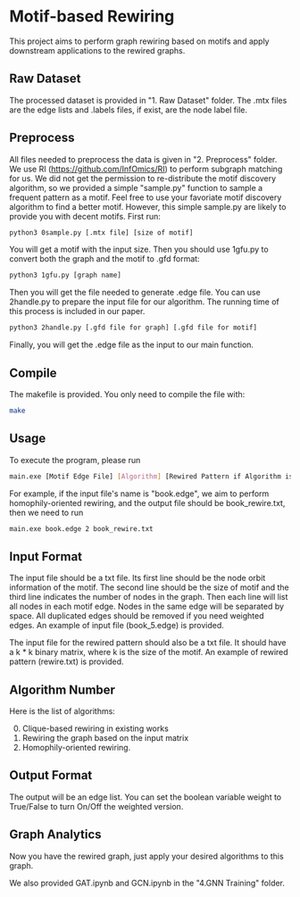# Motif-based Rewiring
This project aims to perform graph rewiring based on motifs and apply downstream applications to the rewired graphs.
## Raw Dataset
The processed dataset is provided in "1. Raw Dataset" folder. The .mtx files are the edge lists and .labels files, if exist, are the node label file.
## Preprocess
All files needed to preprocess the data is given in "2. Preprocess" folder. We use RI (https://github.com/InfOmics/RI) to perform subgraph matching for us. We did not get the permission to re-distribute the motif discovery algorithm, so we provided a simple "sample.py" function to sample a frequent pattern as a motif. Feel free to use your favoriate motif discovery algorithm to find a better motif. However, this simple sample.py are likely to provide you with decent motifs. First run:
```bash
python3 0sample.py [.mtx file] [size of motif]
```
You will get a motif with the input size. Then you should use 1gfu.py to convert both the graph and the motif to .gfd format:
```bash
python3 1gfu.py [graph name]
```
Then you will get the file needed to generate .edge file. You can use 2handle.py to prepare the input file for our algorithm. The running time of this process is included in our paper.
```bash
python3 2handle.py [.gfd file for graph] [.gfd file for motif]
```
Finally, you will get the .edge file as the input to our main function.
## Compile
The makefile is provided. You only need to compile the file with:
```bash
make
```
## Usage
To execute the program, please run
```bash
main.exe [Motif Edge File] [Algorithm] [Rewired Pattern if Algorithm is 1] [Output File Name]
```
For example, if the input file's name is "book.edge", we aim to perform homophily-oriented rewiring, and the output file should be book_rewire.txt, then we need to run
```bash
main.exe book.edge 2 book_rewire.txt
```
## Input Format
The input file should be a txt file. Its first line should be the node orbit information of the motif. The second line should be the size of motif and the third line indicates the number of nodes in the graph. Then each line will list all nodes in each motif edge. Nodes in the same edge will be separated by space. All duplicated edges should be removed if you need weighted edges. An example of input file (book_5.edge) is provided.

The input file for the rewired pattern should also be a txt file. It should have a k * k binary matrix, where k is the size of the motif. An example of rewired pattern (rewire.txt) is provided.

## Algorithm Number
Here is the list of algorithms:

0. Clique-based rewiring in existing works
1. Rewiring the graph based on the input matrix
2. Homophily-oriented rewiring.
## Output Format
The output will be an edge list. You can set the boolean variable weight to True/False to turn On/Off the weighted version.
## Graph Analytics
Now you have the rewired graph, just apply your desired algorithms to this graph.

We also provided GAT.ipynb and GCN.ipynb in the "4.GNN Training" folder.